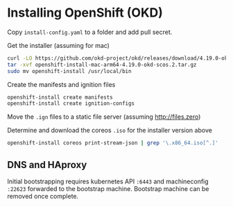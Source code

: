 # Installing OpenShift (OKD)

Copy `install-config.yaml` to a folder and add pull secret.

Get the installer (assuming for mac)

```sh
curl -LO https://github.com/okd-project/okd/releases/download/4.19.0-okd-scos.2/openshift-install-mac-arm64-4.19.0-okd-scos.2.tar.gz
tar -xvf openshift-install-mac-arm64-4.19.0-okd-scos.2.tar.gz
sudo mv openshift-install /usr/local/bin
```

Create the manifests and ignition files

```sh
openshift-install create manifests
openshift-install create ignition-configs
```

Move the `.ign` files to a static file server (assuming http://files.zero)

Determine and download the coreos `.iso` for the installer version above

```sh
openshift-install coreos print-stream-json | grep '\.x86_64.iso[^.]'
```

## DNS and HAproxy

Initial bootstrapping requires kubernetes API `:6443` and machineconfig `:22623` forwarded to the bootstrap machine. Bootstrap machine can be removed once complete.

